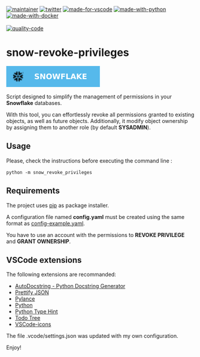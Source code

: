 [![maintainer](https://badgen.net/badge/maintainer/bastgau/orange?color=orange&icon=github)](https://gitHub.com/bastgau)
[![twitter](https://badgen.net/badge/twitter/_bastiengautier/?color=orange&icon=twitter)](https://www.twitter.com/_bastiengautier)
[![made-for-vscode](https://badgen.net/badge/Made%20for/VSCode/?color=blue&icon=visualstudio)](https://code.visualstudio.com/)
[![made-with-python](https://badgen.net/badge/Made%20with/Python/?color=blue&icon=pypi)](https://www.python.org/)
[![made-with-docker](https://badgen.net/badge/Made%20with/Docker/?color=blue&icon=docker)](https://www.docker.com/)
<br /><br />
[![quality-code](https://github.com/bastgau/snow-revoke-privileges/actions/workflows/main.yml/badge.svg)](https://github.com/bastgau/snow-revoke-privileges/actions/workflows/main.yml)

# snow-revoke-privileges

[![snowflake](https://github.com/bastgau/tools/blob/master/github-badge/logo-snowflake.svg)](https://www.snowflake.com/)

Script designed to simplify the management of permissions in your **Snowflake** databases.

With this tool, you can effortlessly revoke all permissions granted to existing objects, as well as future objects. Additionally, it modify object ownership by assigning them to another role (by default **SYSADMIN**).

## Usage

Please, check the instructions before executing the command line :

```
python -m snow_revoke_privileges
```

## Requirements

The project uses [pip](https://pypi.org/project/pip/) as package installer.

A configuration file named __config.yaml__ must be created using the same format as [config-example.yaml](https://github.com/bastgau/snow-revoke-privileges/blob/master/src/snow_revoke_privileges/config/config-example.yaml).

You have to use an account with the permissions to **REVOKE PRIVILEGE** and **GRANT OWNERSHIP**.

## VSCode extensions

The following extensions are recommanded:

- [AutoDocstring - Python Docstring Generator](https://marketplace.visualstudio.com/items?itemName=njpwerner.autodocstring)
- [Prettify JSON](https://marketplace.visualstudio.com/items?itemName=mohsen1.prettify-json)
- [Pylance](https://marketplace.visualstudio.com/items?itemName=ms-python.vscode-pylance)
- [Python](https://marketplace.visualstudio.com/items?itemName=ms-python.python)
- [Python Type Hint](https://marketplace.visualstudio.com/items?itemName=njqdev.vscode-python-typehint)
- [Todo Tree](https://marketplace.visualstudio.com/items?itemName=Gruntfuggly.todo-tree)
- [VSCode-icons](https://marketplace.visualstudio.com/items?itemName=vscode-icons-team.vscode-icons)

The file .vcode/settings.json was updated with my own configuration.

Enjoy!
